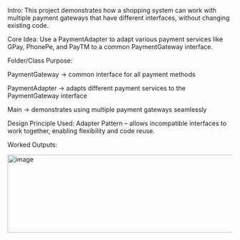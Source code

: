 Intro:
This project demonstrates how a shopping system can work with multiple payment gateways that have different interfaces, without changing existing code.

Core Idea:
Use a PaymentAdapter to adapt various payment services like GPay, PhonePe, and PayTM to a common PaymentGateway interface.

Folder/Class Purpose:

PaymentGateway → common interface for all payment methods

PaymentAdapter → adapts different payment services to the PaymentGateway interface

Main → demonstrates using multiple payment gateways seamlessly

Design Principle Used:
Adapter Pattern – allows incompatible interfaces to work together, enabling flexibility and code reuse.

Worked Outputs:

<img width="998" height="175" alt="image" src="https://github.com/user-attachments/assets/2ca1c866-d2b6-42e4-83c7-47a5802fe887" />
